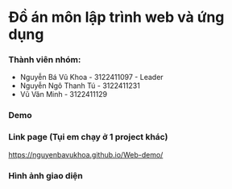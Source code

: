 # Đồ án môn lập trình web và ứng dụng
### Thành viên nhóm:
- Nguyễn Bá Vũ Khoa - 3122411097 - Leader
- Nguyễn Ngô Thanh Tú - 3122411231
- Vũ Văn Minh - 3122411129


### Demo

### Link page (Tụi em chạy ở 1 project khác)
https://nguyenbavukhoa.github.io/Web-demo/

### Hình ảnh giao diện
